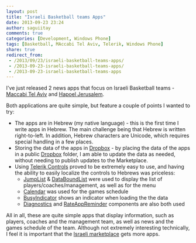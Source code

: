 ```yaml
---
layout: post
title: "Israeli Basketball teams Apps"
date: 2013-09-23 23:24
author: saguiitay
comments: true
categories: [Development, Windows Phone]
tags: [Basketball, MAccabi Tel Aviv, Telerik, Windows Phone]
share: true
redirect_from:
 - /2013/09/23/israeli-basketball-teams-apps/
 - /2013-09-23-israeli-basketball-teams-apps/
 - /2013-09-23-israeli-basketball-teams-apps
---
```

I've just released 2 news apps that focus on Israeli Basketball teams - [Maccabi Tel Aviv]({{site.url}}/windows-phone/sports-teams/maccabi-tel-aviv/ "Maccabi Tel Aviv - מכבי תל אביב") and [Hapoel Jerusalem]({{site.url}}/windows-phone/sports-teams/hapoel-jerusalem/ "Hapoel Jerusalem - הפועל ירושלים").

Both applications are quite simple, but feature a couple of points I wanted to try:

- The apps are in Hebrew (my native language) - this is the first time I write apps in Hebrew. The main challenge being that Hebrew is written right-to-left. In addition, Hebrew characters are Unicode, which requires special handling in a few places.
- Storing the data of the apps in [Dropbox](https://db.tt/ionax49) - by placing the data of the apps in a public [Dropbox](https://db.tt/ionax49) folder, I am able to update the data as needed, without needing to publish updates to the Marketplace.
- Using [Telerik Controls](http://www.telerik.com/products/windows-phone.aspx) proved to be extremely easy to use, and having the ability to easily localize the controls to Hebrews was priceless:
    - [JumpList](http://www.telerik.com/products/windows-phone/overview/all-controls/jumplist.aspx) & [DataBoundList](http://www.telerik.com/products/windows-phone/overview/all-controls/databoundlistbox.aspx) were used to display the list of players/coaches/management, as well as for the menu
    - [Calendar](http://www.telerik.com/products/windows-phone/overview/all-controls/calendar.aspx) was used for the games schedule
    - [BusyIndicator](http://www.telerik.com/products/windows-phone/overview/all-controls/busyindicator.aspx) shows an indicator when loading the the data
    - [Diagnostics](http://www.telerik.com/products/windows-phone/overview/all-controls/diagnostics.aspx) and [RateAppReminder](http://www.telerik.com/products/windows-phone/overview/all-controls/rateappreminder.aspx) components are also both used

All in all, these are quite simple apps that display information, such as players, coaches and the management team, as well as news and the games
schedule of the team. Although not extremely interesting technically, I feel it is important that the [Israeli marketplace](http://www.windowsphone.com/he-il/store)
gets more apps.
